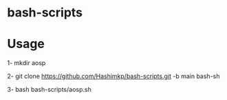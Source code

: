 # bash-scripts

# Usage

1- mkdir aosp

2- git clone https://github.com/Hashimkp/bash-scripts.git -b main bash-sh

3- bash bash-scripts/aosp.sh

